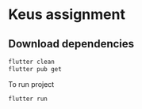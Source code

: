 # Keus assignment

## Download dependencies
```sh
flutter clean
flutter pub get
```

To run project

```sh
flutter run
```